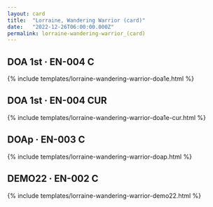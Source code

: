 ```yaml
---
layout: card
title:  "Lorraine, Wandering Warrior (card)"
date:   "2022-12-26T06:00:00.000Z"
permalink: lorraine-wandering-warrior_(card)
---
```


## DOA 1st &middot; EN-004 C

{% include templates/lorraine-wandering-warrior-doa1e.html %}


## DOA 1st &middot; EN-004 CUR

{% include templates/lorraine-wandering-warrior-doa1e-cur.html %}


## DOAp &middot; EN-003 C

{% include templates/lorraine-wandering-warrior-doap.html %}


## DEMO22 &middot; EN-002 C

{% include templates/lorraine-wandering-warrior-demo22.html %}
